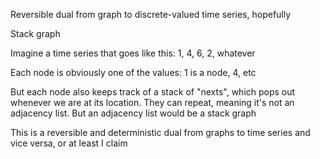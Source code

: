 Reversible dual from graph to discrete-valued time series, hopefully

Stack graph

Imagine a time series that goes like this: 1, 4, 6, 2, whatever

Each node is obviously one of the values: 1 is a node, 4, etc

But each node also keeps track of a stack of "nexts", which pops out whenever we are at its location. They can repeat, meaning it's not an adjacency list. But an adjacency list would be a stack graph

This is a reversible and deterministic dual from graphs to time series and vice versa, or at least I claim
